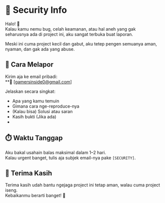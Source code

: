 # 🔐 Security Info

Halo! 👋  
Kalau kamu nemu bug, celah keamanan, atau hal aneh yang gak seharusnya ada di project ini, aku sangat terbuka buat laporan.

Meski ini cuma project kecil dan gabut, aku tetep pengen semuanya aman, nyaman, dan gak ada yang abuse.

## 📢 Cara Melapor

Kirim aja ke email pribadi:  
**📧 [gamersinside0@gmail.com]

Jelaskan secara singkat:
- Apa yang kamu temuin
- Gimana cara nge-reproduce-nya
- (Kalau bisa) Solusi atau saran
- Kasih bukti (Jika ada)
- 
  
## ⏱️ Waktu Tanggap

Aku bakal usahain balas maksimal dalam 1–2 hari.  
Kalau urgent banget, tulis aja subjek email-nya pake `[SECURITY]`.

## 🙏 Terima Kasih

Terima kasih udah bantu ngejaga project ini tetap aman, walau cuma project iseng.  
Kebaikanmu berarti banget! 🙌
